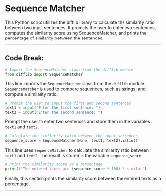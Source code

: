 # Sequence Matcher

This Python script utilizes the difflib library to calculate the similarity ratio between two input sentences. It prompts the user to enter two sentences, computes the similarity score using SequenceMatcher, and prints the percentage
of similarity between the sentences.

-----

## Code Break:

```python
# Import the SequenceMatcher class from the difflib module
from difflib import SequenceMatcher
```

This line imports the `SequenceMatcher` class from the `difflib` module. `SequenceMatcher` is used to compare sequences, such as strings, and compute a similarity ratio.

```python
# Prompt the user to input the first and second sentences
text1 = input("Enter the first sentence: ")
text2 = input("Enter the second sentence: ")
```

Prompt the user to enter two sentences and store them in the variables `text1` and `text2`.

```python
# Calculate the similarity ratio between the input sentences
sequence_score = SequenceMatcher(None, text1, text2).ratio()
```

This line uses `SequenceMatcher` to calculate the similarity ratio between `text1` and `text2`. The result is stored in the variable `sequence_score`.

```python
# Print the similarity score as a percentage
print(f"The entered texts are {sequence_score * 100} % similar")
```

Finally, this section prints the similarity score between the entered texts as a percentage.

-----